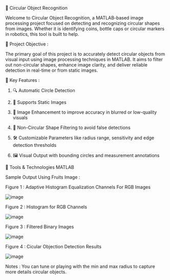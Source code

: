 🔵 Circular Object Recognition

Welcome to Circular Object Recognition, a MATLAB-based image processing project focused on detecting and recognizing circular shapes from images. 
Whether it is identifying coins, bottle caps or circular markers in robotics, this tool is built to help.

🎯 Project Objective :

The primary goal of this project is to accurately detect circular objects from visual input using image processing techniques in MATLAB.
It aims to filter out non-circular shapes, enhance image clarity, and deliver reliable detection in real-time or from static images.

🧠 Key Features :

1. 🔍 Automatic Circle Detection

2. 🎥 Supports Static Images

3. 🌈 Image Enhancement to improve accuracy in blurred or low-quality visuals

4. 🚫 Non-Circular Shape Filtering to avoid false detections

5. 🛠️ Customizable Parameters like radius range, sensitivity and edge detection thresholds

6. 🖼️ Visual Output with bounding circles and measurement annotations

🧰 Tools & Technologies
MATLAB

Sample Output Using Fruits Image :

Figure 1 : Adaptive Histogram Equalization Channels For RGB Images

![image](https://github.com/user-attachments/assets/392dbb38-e184-43a1-aa5c-ccda23ad2944)

Figure 2 : Histogram for RGB Channels

![image](https://github.com/user-attachments/assets/407eaea4-c9a3-4c6d-a919-bac05d19b05d)

Figure 3 : Filtered Binary Images

![image](https://github.com/user-attachments/assets/39298734-5d44-44ef-b198-ffcbfe44ad54)

Figure 4 : Cicular Objection Detection Results 

![image](https://github.com/user-attachments/assets/95534a98-fe8a-4b63-a8f9-d7acf082a61b)

Notes : You can tune or playing with the min and max radius to capture more details circular objects.

